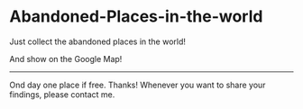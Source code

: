 # Abandoned-Places-in-the-world

Just collect the abandoned places in the world!

And show on the Google Map!

___________________________

Ond day one place if free. Thanks!
Whenever you want to share your findings, please contact me.

